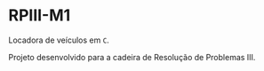 # RPIII-M1

Locadora de veículos em `C`.

Projeto desenvolvido para a cadeira de Resolução de Problemas III.
